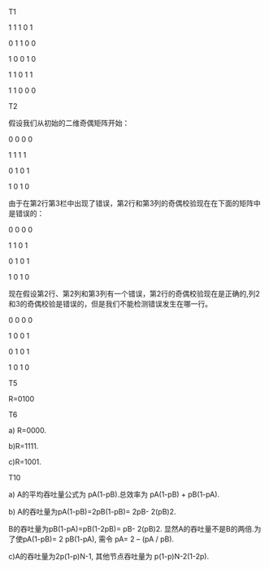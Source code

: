 T1

1 1 1 0 1

0 1 1 0 0 

1 0 0 1 0 

1 1 0 1 1 

1 1 0 0 0 



T2

假设我们从初始的⼆维奇偶矩阵开始： 

0 0 0 0 

1 1 1 1

 0 1 0 1 

1 0 1 0 

由于在第2⾏第3栏中出现了错误，第2⾏和第3列的奇偶校验现在在下⾯的矩阵中是错误的： 

0 0 0 0 

1 1 0 1 

0 1 0 1 

1 0 1 0 

现在假设第2⾏、第2列和第3列有⼀个错误，第2⾏的奇偶校验现在是正确的,列2和3的奇偶校验是错误的，但是我们不能检测错误发⽣在哪⼀⾏。

 0 0 0 0 

1 0 0 1 

0 1 0 1 

1 0 1 0 



T5

R=0100



T6

a) R=0000. 

b)R=1111. 

c)R=1001. 



T10

a) A的平均吞吐量公式为 pA(1-pB).总效率为 pA(1-pB) + pB(1-pA). 

b) A的吞吐量为pA(1-pB)=2pB(1-pB)= 2pB- 2(pB)2. 

B的吞吐量为pB(1-pA)=pB(1-2pB)= pB- 2(pB)2. 显然A的吞吐量不是B的两倍.为了使pA(1-pB)= 2 pB(1-pA), 需令 pA= 2 – (pA / pB). 

c)A的吞吐量为2p(1-p)N-1, 其他节点吞吐量为 p(1-p)N-2(1-2p). 